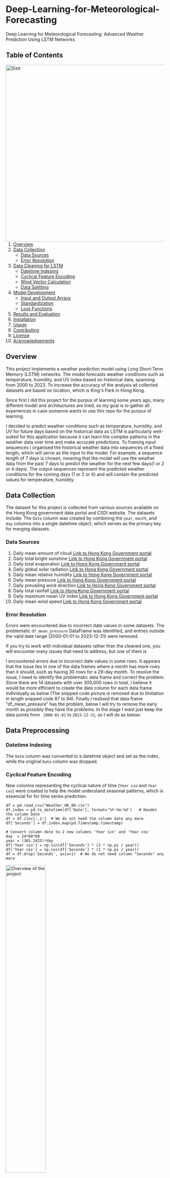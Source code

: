 # Deep-Learning-for-Meteorological-Forecasting
Deep Learning for Meteorological Forecasting: Advanced Weather Prediction Using LSTM Networks


     
## Table of Contents

<img src="Images/try3_pred.png" align="right"
     alt="Size " width="510" height="560">
     
1. [Overview](#overview)
2. [Data Collection](#data-collection)
   - [Data Sources](#data-sources)
   - [Error Resolution](#error-resolution)
3. [Data Cleaning for LSTM](#data-cleaning-for-lstm)
   - [Datetime Indexing](#datetime-indexing)
   - [Cyclical Feature Encoding](#cyclical-feature-encoding)
   - [Wind Vector Calculation](#wind-vector-calculation)
   - [Data Splitting](#data-splitting)
4. [Model Development](#model-development)
   - [Input and Output Arrays](#input-and-output-arrays)
   - [Standardization](#standardization)
   - [Loss Functions](#loss-functions)
5. [Results and Evaluation](#results-and-evaluation)
6. [Installation](#installation)
7. [Usage](#usage)
8. [Contributing](#contributing)
9. [License](#license)
10. [Acknowledgements](#acknowledgements)

## Overview
This project implements a weather prediction model using Long Short-Term Memory (LSTM) networks. The model forecasts weather conditions such as temperature, humidity, and UV index based on historical data, spanning from 2000 to 2023. To increase the accuracy of the analysis all collected datasets are based on location, which is King's Park in Hong Kong. 

Since first I did this project for the purpus of learning some years ago, many different model and archituctures are tried, so my goal is to gather all experiences in case someone wants to use this repo for the purpus of learning.

I decided  to predict weather conditions such as temperature, humidity, and UV for future days based on the historical data as LSTM is particularly well-suited for this application because it can learn the complex patterns in the weather data over time and make accurate predictions. To framing input sequences I organised the historical weather data into sequences of a fixed length, which will serve as the input to the model. For example, a sequence length of 7 days is chosen, meaning that the model will use the weather data from the past 7 days to predict the weather for the next few days(1 or 2 or 4 days). 
The output sequences represent the predicted weather conditions for the coming days (1 or 2 or 4) and will contain the predicted values for temperature, humidity.


## Data Collection
The dataset for this project is collected from various sources available on the Hong Kong government data portal and CSDI website. The datasets include:
The `Date` column was created by combining the `year`, `month`, and `day` columns into a single datetime object, which serves as the primary key for merging datasets.

### Data Sources
1. Daily mean amount of cloud      [Link to Hong Kong Government portal](https://data.gov.hk/en-data/dataset/hk-hko-rss-daily-mean-amount-of-cloud)
2. Daily total bright sunshine     [Link to Hong Kong Government portal](https://data.gov.hk/en-data/dataset/hk-hko-rss-daily-total-bright-sunshine )
3. Daily total evaporation         [Link to Hong Kong Government portal](https://data.gov.hk/en-data/dataset/hk-hko-rss-daily-total-evaporation)
4. Daily global solar radiation    [Link to Hong Kong Government portal](https://data.gov.hk/en-data/dataset/hk-hko-rss-daily-global-solar-radiation)
5. Daily mean relative humidity    [Link to Hong Kong Government portal](https://data.gov.hk/en-data/dataset/hk-hko-rss-daily-mean-relative-humidity)
6. Daily mean pressure             [Link to Hong Kong Government portal](https://data.gov.hk/en-data/dataset/hk-hko-rss-daily-mean-pressure )
7. Daily prevailing wind direction [Link to Hong Kong Government portal](https://data.gov.hk/en-data/dataset/hk-hko-rss-daily-prevailing-wind-direction)
8. Daily total rainfall            [Link to Hong Kong Government portal](https://data.gov.hk/en-data/dataset/hk-hko-rss-daily-total-rainfall)
9. Daily maximum mean UV index     [Link to Hong Kong Government portal](https://data.gov.hk/en-data/dataset/hk-hko-rss-daily-maximum-mean-uv-index)
10. Daily mean wind speed          [Link to Hong Kong Government portal](https://data.gov.hk/en-data/dataset/hk-hko-rss-daily-mean-wind-speed)

### Error Resolution
Errors were encountered due to incorrect date values in some datasets. The problematic `df_mean_pressure` DataFrame was identified, and entries outside the valid date range (2000-01-01 to 2023-12-31) were removed.

If you try to work with individual datasets rather than the cleaned one, you will encounter many issues that need to address, but one of them is 

I encountered errors due to incorrect date values in some rows. It appears that the issue lies in one of the data frames where a month has more rows than it should, such as having 30 rows for a 29-day month. To resolve the issue, I need to identify the problematic data frame and correct the problem.
Since there are 14 datasets with over 300,000 rows in total, I believe it would be more efficient to create the date column for each data frame individually as below (The snipped code picture is removed due to limitation in length snipped code 87 to 94). Finally I realised that data frame "df_mean_pressure" has the problem, below I will try to remove the early month as possibly they have the problems. In the stage I want just keep the data points from ` 2000-01-01` to `2023-12-31`, so I will do as below:


## Data Preprocessing 

### Datetime Indexing
The `Date` column was converted to a datetime object and set as the index, while the original `Date` column was dropped.



### Cyclical Feature Encoding
New columns representing the cyclical nature of time (`Year sin` and `Year cos`) were created to help the model understand seasonal patterns, which is essencial for for time series prediction.

```pyton
df = pd.read_csv("Weather_HK_00.csv")
df.index = pd.to_datetime(df['Date'], format='%Y-%m-%d')   # Handel the column Date
df = df.iloc[:,1:]  # We do not need the column date any more
df['Seconds'] = df.index.map(pd.Timestamp.timestamp)

# Convert column date to 2 new columns 'Year sin' and 'Year cos'
day  = 24*60*60
year = (365.2425)*day
df['Year sin'] = np.sin(df['Seconds'] * (2 * np.pi / year))
df['Year cos'] = np.cos(df['Seconds'] * (2 * np.pi / year))
df = df.drop('Seconds', axis=1)  # We do not need column "Seconds" any more
```
<img src="Images/time_of_Year_signal.png" alt="Overview of the project" width="50%">

### Wind Vector Calculation
Wind direction was transformed into x and y components (`mean_wind_x` and `mean_wind_y`) to improve the input representation of wind data.

```python
# Calculate the max wind x and y components.
df['mean_wind_x'] = mean_wind_speed*np.cos(wind_direction_rad)
df['mean_wind_y'] = mean_wind_speed*np.sin(wind_direction_rad)
```

```python
plt.hist2d(df['mean_wind_x'], df['mean_wind_y'], bins=(50, 50), vmax=400)
plt.colorbar()
plt.xlabel('Wind X [km/h]')
plt.ylabel('Wind Y [km/h]')
ax = plt.gca()
ax.axis('tight')
plt.savefig('wind_x_y.png', format='png')
plt.show()
```
<img src="Images/wind_x_y.png" alt="Overview of the project" width="50%">

### Data Splitting
The dataset was divided into training (70%), validation (20%), and test (10%) sets for effective model training and evaluation.

## Model Development

### Input and Output Arrays
The `df_to_X_y` function was utilized to convert the DataFrame into input (X) and output (y) arrays, using a window size of 7 or 14 days to predict the next 1, 2, or 4 days of weather.

For Example,in the snipped code below predict the next 2 days.
```python

def df_to_X_y_days(df, window_size=7):
    df_as_np = df.to_numpy()
    X = []
    y = []
    for i in range(len(df_as_np) - window_size - 1):  # Subtract 1 to account for the extra day in prediction
        row = [r for r in df_as_np[i:i + window_size]]
        X.append(row)
        label_day_1 = [df_as_np[i + window_size][2], df_as_np[i + window_size][6],
                       df_as_np[i + window_size][11]]
        label_day_2 = [df_as_np[i + window_size + 1][2], df_as_np[i + window_size + 1][6],
                       df_as_np[i + window_size + 1][11]]
        label = label_day_1 + label_day_2  # Combine the labels for both days
        y.append(label)
    return np.array(X), np.array(y)
X_days, y_days = df_to_X_y_days(df)
X_days_train, y_days_train = X_days[:6000], y_days[:6000]
X_days_val, y_days_val = X_days[6000:7800], y_days[6000:7800]
X_days_test, y_days_test = X_days[7800:], y_days[7800:]
```

### Standardization
Features were standardized using the mean and standard deviation calculated from the training dataset, excluding cyclical features and wind vector components. Just be careful to normalize the eveluation and test dataset by using mean and SD from training data set.

### Loss Functions
Mean Squared Error (MSE) was chosen as the loss function for training, while Mean Absolute Error (MAE) was used for evaluating model performance.

## Results and Evaluation
The model was evaluated using MSE and MAE metrics, providing insights into its predictive accuracy and performance across different weather parameters.

## Installation
To set up this project, clone the repository and install the required Python packages:

```bash
git clone https://github.com/yourusername/weather-forecasting-lstm.git
cd weather-forecasting-lstm
pip install -r requirements.txt
```

## Usage
To run the weather forecasting model, execute the following command:

```bash
python main.py
```

Make sure to adjust any configuration settings in the `config.py` file as necessary.

## Contributing
Contributions are welcome! Please feel free to submit a pull request or open an issue to discuss potential improvements.

## License
This project is licensed under the MIT License. 

## Acknowledgements
- Special thanks to the Hong Kong government for providing the weather datasets.
- Thanks to the open-source community for their contributions to machine learning libraries used in this project.



